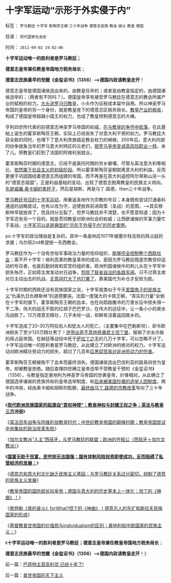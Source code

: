 # 十字军运动“示形于外实侵于内”

标签： `罗马教廷` `十字军` `斯陶芬王朝` `三十年战争` `德意志民族` `教会` `骑士` `教皇` `德国` 

目录： `现代国家社会史`

时间： `2011-09-02 19:02:06`

**十字军运动唯一的胜利者是罗马教廷；**

**德意志皇帝兼任教皇帝国地方税务局长**；

**德意志民族最早的觉醒《金玺诏书》（1356）——>德国内政请教皇走开**！

德意志皇帝是德国诸侯选出来的，由教皇任命的；或者是由教皇指定的，由德国诸侯选举的；（两者有不同吗？）。德国皇帝享有接受罗马教廷在德意志的教会所属产业的赋税的权力。[大头送罗马归教皇](../../../2010/5/24/法兰克“封建”因生产力大倒退.md)，小头作为征税成本留作自用。所以神圣罗马帝国的皇帝的另一个身份，就是教皇座下的德意志区税务局长。[教皇产业的税收](../../../2011/8/25/不控制税收总额，《大宪章》将成“大献章”.md)，构成了德国皇帝超越小国王的权力，也成了教皇控制德意志的大棒。

亨利四世所代表的前德意志神圣罗马帝国的权威，[在与教皇的争夺中败落](../../../2011/1/23/五四愚昧精神和中世纪道德法庭.md)，在此基础上诞生的霍享斯陶芬王朝，实际上已经丧失了对意大利干预的权力。罗马教廷大获全胜的同时，也埋下了意大利贵族插足教会权力的祸根，200年后，意大利内部的纷争就象当年的罗马意大利特区的元老们，[把罗马皇帝变成高风险职业一样](../../../2010/11/5/风萧萧兮台伯寒，老头当皇帝兮不复返.md)。末了儿，把教皇们赶到了法国的阿维利翁就业。

霍享斯陶芬时期的德意志，已经不是奥托时期的穷乡僻壤，尽管与英法意大利等相比，[依然属于社会主义的初级阶段](../../../2011/5/17/人类发展从公有制走向私有制.md)。所以霍享斯陶芬皇朝脱离意大利的利益，反而更便于巩固围绕着德意志而组建的帝国，而不再是在意大利遥控阿尔卑斯山另一头的“德意志祖国”。正是利益基础的变动，出现了德意志脱离教皇的民族主义倾向。[先是威廉.奥卡姆的笔杆子](../../../2010/1/5/存实除虚的奥卡姆剃刀法则.md)，然后是胡斯，再是马丁.路德，then三十年战争。

[罗马教廷号召的十字军运动](../../../2010/5/24/法兰克“封建”因生产力大倒退.md)，用重返圣地作为宗教的号召；本身既有尝试打通香料通道的战略尝试，也有以攻为守，迫使放弃前进政策（圣战）的意图，——>其实穆斯林早就放弃了，而且四分五裂了，但罗马教廷并不清楚，也不愿意知道；因为十字军还有另一个目的，就是贯彻教皇对欧洲社会的权威；让西欧诸侯的军事力量忙于圣战。[十字军可以说是典型的“示形于外侵于内”的历史案例](../../../2009/9/28/示形于外实侵于内的爱国道德明星.md)。

ps:十字军的政治理由是复杂的，其中一条是响应1071年被塞尔柱击败的拜占庭的求援；乌尔班2nd希望统一东西教会。

罗马教廷作为一个没有世俗军事政治力量的信仰组织，[能够完全控制整个西欧社会](../../../2011/3/13/文艺复兴在意大利仅仅复兴了文艺.md)；离不开十字军！格利高里的教皇革命的成功，是因为罗马教廷既是宗教信仰运动的号召者，也是后勤财政和奖赏的组织者。欧洲列国诸侯中的刺儿头在十字军中损失殆尽，正如蒋主席发动对日战争，[剪除了联省自治的各路军阀](../../../2011/1/10/“联省自治”军阀混战必定导致中央集权.md)。只不过蒋主席对日主动出击的抗战，[无意间打大了也打黄了](../../../2009/12/6/兵凶战危，国宜慎战.md)，靠美国代为补仓才反败为胜。

十字军时期的西欧还没有民族国家之说，十字军就类似于今天[爱国鬼子的民族主义](../../../2011/2/7/大刀向着鬼子们的头上砍去！.md)“仇美仇日仇穆斯林”的道德要挟。法国一度强大的卡佩王朝，“真实的力量”全倒在十字军的旗下。霍享斯陶芬王朝的血本，也在向耶路撒冷的万里长征中损失得一干二净。伟大的战无不胜的红胡子巴巴罗沙，在伟大的远征中，让一条小小的臭水沟战胜了。12万德意志精壮，几乎未经一战，却鲜有活着返回故乡的。

十字军造成了20-30万阿拉伯人和犹太人的死亡，（主要集中在巴勒斯坦），却令欧洲损失了至少120万精壮男丁！[连带出奇不意地奇袭君士坦丁堡](../../../2009/2/9/黄宗羲定律“老百姓尽量别折腾”.md)，报销了亦友亦敌的拜占庭帝国。在赫廷等战役中死于[萨拉丁之手](../../../2010/8/10/昂山素季和萨拉丁的胸怀.md)的几万十字军，可以忽略不计了。十字军运动唯一的胜利者是罗马教廷，从此建立了对欧洲的绝对的权力。十字军运动对欧洲精壮劳动力的损失，超过了几百年[后黑奴贸易对非洲劳动力的伤害](../../../2011/8/11/基督教原罪观对印第安人灾难和奴隶贸易的意识形态化.md)。

霍享斯陶芬王朝被掏干了血本而最终消失。德国诸侯选出巴伐利亚的路易四世为皇帝，却被教皇拒绝。随后查理四世确立皇帝选举不受教皇干预的《金玺诏书》（1356），与教皇指定奥地利为神圣罗马帝国的世袭皇帝，针锋相对。从此确立了德国选举诸侯的贵族共和的皇帝选举制度，和[后来被美国抄袭的选举人团制度](../../../2011/5/14/美国全国党的地方主义原则.md)。两中的冲突，经由奥卡姆和胡斯的酝酿，[最终由马丁.路德的宗教改革](../../../2010/10/27/为什么有民族主义？民族主义本来目的是什么？.md)导向了三十年战争。

《[**现代欧洲民族国家的起源自“君权神授”；教皇神权与封建王权之争；英法与教皇三方冲突**](../../../2011/8/31/君权神授的进步性，法国式的“为人民服务”.md)》

《[英法百年战争与阿维利翁教皇时代；中世纪教皇帝国的颠峰时期；教皇帝国尝试中央集权的政治改革失败](../../../2011/8/31/英法百年战争与阿维利翁教皇时代.md)》

《[加尔文教派“入主”西班牙，与罗马教廷的联盟；欧洲的齐桓公（西班牙＋加尔文教派）](../../../2011/8/31/加尔文教派入主西班牙，欧洲的齐桓公！.md)》

《[**国富无助于民富，民穷则无法国强；国有体制风险投资即使成功，反而阻碍了私营经济的发展；**](../../../2011/8/31/比新加坡更成功的葡萄牙很失败.md)》

《[德意志和意大利文化缺乏民族主义基因；与罗马教廷关系过分密切，抑制了德意的民族主义发展](../../../2011/9/1/德意志和意大利缺乏民族主义传统.md)》

《[教皇帝国的国防部长叫皇帝；德国与意大利的历史基本上一体化；但丁的《神曲》！](../../../2011/9/1/教皇的国防部长叫皇帝.md)》

《[希特勒《我的奋斗》forWhat?但丁的《神曲》！德意志人的东扩和斯拉夫民族国家的形成](../../../2011/9/1/希特勒《我的奋斗》，但丁的《神曲》，东扩的“生存空间”.md)》

《[基督教普世帝国的价值观与individualism的区别；奥地利和中欧国家的民族主义；](../../../2011/9/1/普世帝国的价值观和induvidualism和奥地利.md)》

《**十字军运动唯一的胜利者是罗马教廷；德意志皇帝兼任教皇帝国地方税务局长**；

**德意志民族最早的觉醒《金玺诏书》（1356）——>德国内政请教皇走开**！》



前一篇：[巴菲特主营高利贷,已经十年了!](../../../2011/9/2/巴菲特主营高利贷,已经十年了!.md)

后一篇：[普世帝国的天下主义](../../../2011/9/2/普世帝国的天下主义.md)